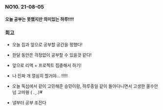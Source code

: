 ### NO10. 21-08-05
#### 오늘 공부는 못했지만 의미있는 하루!!!!

### 회고
- 오늘 집과 앞으로 공부할 공간을 정했다!
- 한달 동안은 걱정없이 공부할 수 있을것 같다!
- 앞으로 리액 + 프로젝트 집중해서 하기!
- 나 진짜 개 열심히 할거야... !!!!!

- 오늘 뚝섬에서 같이 고민해준 승민이랑, 하루종일 같이 돌아다니면서 고생한 울수안 넘 고마웡 ( . ̫ .)💗
- 낼부터 공부 조진다



